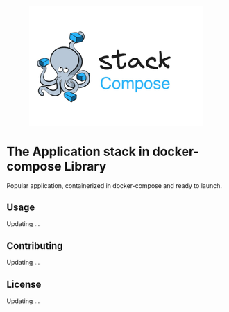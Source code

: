 <p align="center">
    <img width="400px" height=auto src="./assets/logo-stack-compose-repo.png" />
</p>

# The Application stack in docker-compose Library

Popular application, containerized in docker-compose and ready to launch.

## Usage

Updating ...

## Contributing

Updating ...

## License

Updating ...
